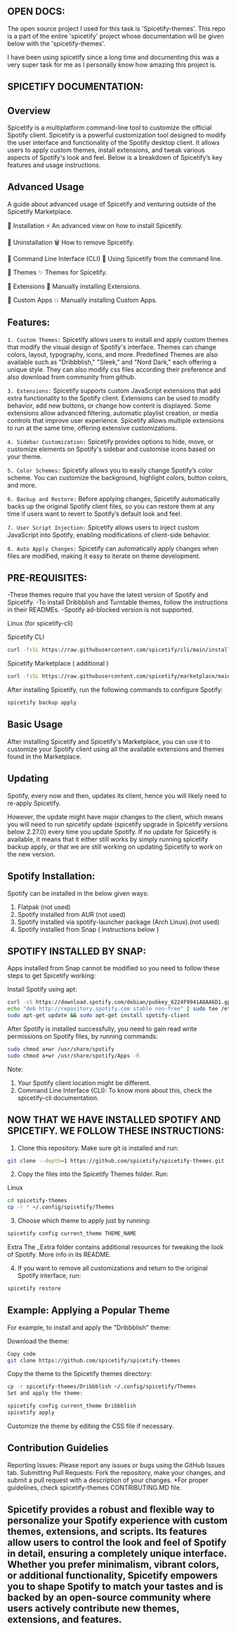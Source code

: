 ## OPEN DOCS:
The open source project I used for this task is 'Spicetify-themes'.
This repo is a part of the entire 'spicetify' project whose documentation will be given below with the 'spicetify-themes'.

I have been using spicetify since a long time and documenting this was a very super task for me as I personally know how amazing this project is.

## SPICETIFY DOCUMENTATION:

## Overview

Spicetify is a multiplatform command-line tool to customize the official Spotify client. Spicetify is a powerful customization tool designed to modify the user interface and functionality of the Spotify desktop client. It allows users to apply custom themes, install extensions, and tweak various aspects of Spotify's look and feel. Below is a breakdown of Spicetify’s key features and usage instructions.

## Advanced Usage
A guide about advanced usage of Spicetify and venturing outside of the Spicetify Marketplace.

📄️ Installation
⚡ An advanced view on how to install Spicetify.

📄️ Uninstallation
🗑 How to remove Spicetify.

📄️ Command Line Interface (CLI)
👾 Using Spicetify from the command line.

📄️ Themes
✨ Themes for Spicetify.

📄️ Extensions
🧩 Manually installing Extensions.

📄️ Custom Apps
💥 Manually installing Custom Apps.


## Features: 

```1. Custom Themes:``` Spicetify allows users to install and apply custom themes that modify the visual design of Spotify's interface. Themes can change colors, layout, typography, icons, and more.
Predefined Themes are also available such as "Dribbblish," "Sleek," and "Nord Dark," each offering a unique style. They can also modify css files according their preference and also download from community from github.

```3. Extensions:``` Spicetify supports custom JavaScript extensions that add extra functionality to the Spotify client. Extensions can be used to modify behavior, add new buttons, or change how content is displayed. Some extensions allow advanced filtering, automatic playlist creation, or media controls that improve user experience. Spicetify allows multiple extensions to run at the same time, offering extensive customizations.

```4. Sidebar Customization:``` Spicetify provides options to hide, move, or customize elements on Spotify's sidebar and customise icons based on your theme.

```5. Color Schemes:``` Spicetify allows you to easily change Spotify’s color scheme. You can customize the background, highlight colors, button colors, and more.

```6. Backup and Restore:``` Before applying changes, Spicetify automatically backs up the original Spotify client files, so you can restore them at any time if users want to revert to Spotify’s default look and feel.

```7. User Script Injection:``` Spicetify allows users to inject custom JavaScript into Spotify, enabling modifications of client-side behavior.

```8. Auto Apply Changes:``` Spicetify can automatically apply changes when files are modified, making it easy to iterate on theme development.

## PRE-REQUISITES:

-These themes require that you have the latest version of Spotify and Spicetify.
-To install Dribbblish and Turntable themes, follow the instructions in their READMEs.
-Spotify ad-blocked version is not supported.


Linux (for spicetify-cli)

Spicetify CLI

``` bash
curl -fsSL https://raw.githubusercontent.com/spicetify/cli/main/install.sh | sh
```

Spicetify Marketplace ( additional )
``` bash
curl -fsSL https://raw.githubusercontent.com/spicetify/marketplace/main/resources/install.sh | sh
```

After installing Spicetify, run the following commands to configure Spotify:
```bash
spicetify backup apply
```

## Basic Usage
After installing Spicetify and Spicetify's Marketplace, you can use it to customize your Spotify client using all the available extensions and themes found in the Marketplace.

## Updating
Spotify, every now and then, updates its client, hence you will likely need to re-apply Spicetify.

However, the update might have major changes to the client, which means you will need to run spicetify update (spicetify upgrade in Spicetify versions below 2.27.0) every time you update Spotify. If no update for Spicetify is available, it means that it either still works by simply running spicetify backup apply, or that we are still working on updating Spicetify to work on the new version.


## Spotify Installation:

Spotify can be installed in the below given ways:
1. Flatpak (not used)
2. Spotify installed from AUR (not used)
3. Spotify installed via spotify-launcher package (Arch Linux).(not used)
4. Spotify installed from Snap ( instructions below )

## SPOTIFY INSTALLED BY SNAP:

Apps installed from Snap cannot be modified so you need to follow these steps to get Spicetify working:

Install Spotify using apt:
``` bash
curl -sS https://download.spotify.com/debian/pubkey_6224F9941A8AA6D1.gpg | sudo gpg --dearmor --yes -o /etc/apt/trusted.gpg.d/spotify.gpg
echo "deb http://repository.spotify.com stable non-free" | sudo tee /etc/apt/sources.list.d/spotify.list
sudo apt-get update && sudo apt-get install spotify-client
```

After Spotify is installed successfully, you need to gain read write permissions on Spotify files, by running commands:
```bash
sudo chmod a+wr /usr/share/spotify
sudo chmod a+wr /usr/share/spotify/Apps -R
```

Note: 
1. Your Spotify client location might be different.
2. Command Line Interface (CLI): To know more about this, check the spicetify-cli documentation.
   

## NOW THAT WE HAVE INSTALLED SPOTIFY AND SPICETIFY. WE FOLLOW THESE INSTRUCTIONS:

1. Clone this repository. Make sure git is installed and run:
```bash
git clone --depth=1 https://github.com/spicetify/spicetify-themes.git
```
 
2. Copy the files into the Spicetify Themes folder. Run:

Linux
```bash
cd spicetify-themes
cp -r * ~/.config/spicetify/Themes
```

3. Choose which theme to apply just by running:
```bash
spicetify config current_theme THEME_NAME
```

Extra
The _Extra folder contains additional resources for tweaking the look of Spotify. More info in its README.

4. If you want to remove all customizations and return to the original Spotify interface, run:
```bash
spicetify restore
```

## Example: Applying a Popular Theme
For example, to install and apply the "Dribbblish" theme:

Download the theme:

```bash
Copy code
git clone https://github.com/spicetify/spicetify-themes
```

Copy the theme to the Spicetify themes directory:
```bash
cp -r spicetify-themes/Dribbblish ~/.config/spicetify/Themes
Set and apply the theme:
```

```bash
spicetify config current_theme Dribbblish
spicetify apply
```
Customize the theme by editing the CSS file if necessary.



## Contribution Guidelies

Reporting Issues: Please report any issues or bugs using the GitHub Issues tab.
Submitting Pull Requests: Fork the repository, make your changes, and submit a pull request with a description of your changes.
*For proper guidelines, check spicetify-themes CONTRIBUTING.MD file.


## Spicetify provides a robust and flexible way to personalize your Spotify experience with custom themes, extensions, and scripts. Its features allow users to control the look and feel of Spotify in detail, ensuring a completely unique interface. Whether you prefer minimalism, vibrant colors, or additional functionality, Spicetify empowers you to shape Spotify to match your tastes and is backed by an open-source community where users actively contribute new themes, extensions, and features.


 






